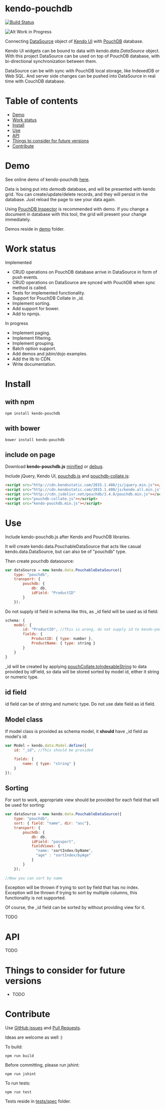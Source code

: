 # kendo-pouchdb

[![Build Status](https://travis-ci.org/terikon/kendo-pouchdb.svg?branch=master)](https://travis-ci.org/terikon/kendo-pouchdb)

![Alt Work in Progress](<http://terikon.github.io/kendo-pouchdb/images/work-in-progress.png>)

Connecting [DataSource](<http://docs.telerik.com/kendo-ui/framework/datasource/overview>) 
object of [Kendo UI](<http://www.telerik.com/kendo-ui>) with
[PouchDB](<http://pouchdb.com/>) database.

Kendo UI widgets can be bound to data with *kendo.data.DataSource* object. With this project DataSource can be used on top
of PouchDB database, with bi-directional synchronization between them.

DataSource can be with sync with PouchDB local storage, like IndexedDB or Web SQL. And server side changes can be pushed
into DataSource in real time with CouchDB database.

# Table of contents

- [Demo](#demo)
- [Work status](#work-status)
- [Install](#install)
- [Use](#use)
- [API](#api)
- [Things to consider for future versions](#things-to-consider-for-future-versions)
- [Contribute](#contribute)

# Demo

See online demo of kendo-pouchdb [here](<http://terikon.github.io/kendo-pouchdb/demo/kendo-pouchdb-grid.html>).

Data is being put into *demodb* database, and will be presented with kendo grid. You can create/update/delete records,
and they will persist in the database. Just reload the page to see your data again.

Using [PouchDB Inspector](<https://chrome.google.com/webstore/detail/pouchdb-inspector/hbhhpaojmpfimakffndmpmpndcmonkfa>)
is recommended with demo. If you change a document in database with this tool, the grid will present your change immediately. 

Demos reside in [demo](https://github.com/terikon/kendo-pouchdb/tree/master/demo) folder.

# Work status

Implemented
- CRUD operations on PouchDB database arrive in DataSource in form of push events.
- CRUD operations on DataSource are synced with PouchDB when sync method is called.
- Tests for implemented functionality.
- Support for PouchDB Collate in _id.
- Implement sorting.
- Add support for bower.
- Add to npmjs.

In progress
- Implement paging.
- Implement filtering.
- Implement grouping.
- Batch option support.
- Add demos and jsbin/dojo examples.
- Add the lib to CDN.
- Write documentation.

# Install

## with npm

```
npm install kendo-pouchdb
```

## with bower

```
bower install kendo-pouchdb
```

## include on page

Download **kendo-pouchdb.js**
[minified](https://raw.githubusercontent.com/terikon/kendo-pouchdb/master/dist/kendo-pouchdb.min.js) or
[debug](https://raw.githubusercontent.com/terikon/kendo-pouchdb/master/kendo-pouchdb.js).

Include jQuery, Kendo UI, [pouchdb.js](<https://github.com/pouchdb/pouchdb>)
and [pouchdb-collate.js](<https://github.com/pouchdb/collate>):

```html
<script src="http://cdn.kendostatic.com/2015.1.408/js/jquery.min.js"></script>
<script src="http://cdn.kendostatic.com/2015.1.408/js/kendo.all.min.js"></script>
<script src="http://cdn.jsdelivr.net/pouchdb/3.4.0/pouchdb.min.js"></script>
<script src="pouchdb-collate.js"></script>
<script src="kendo-pouchdb.min.js"></script>
```

# Use

Include kendo-pouchdb.js after Kendo and PouchDB libraries.

It will create kendo.data.PouchableDataSource that acts like casual kendo.data.DataSource, but can also be of "pouchdb" type.

Then create pouchdb datasource:

```js
var dataSource = new kendo.data.PouchableDataSource({
    type: "pouchdb",
    transport: {
        pouchdb: {
            db: db,
            idField: "ProductID"
        }
    });
```
Do not supply id field in schema like this, as _id field will be used as id field:
```js
schema: {
    model: {
        id: "ProductID", //This is wrong, do not supply id to kendo-pouchdb
        fields: {
            ProductID: { type: number },
            ProductName: { type: string }
        }
    }
}
```

_id will be created by applying [pouchCollate.toIndexableString](<https://github.com/pouchdb/collate/#toindexablestringobj>)
to data provided by idField, so data will be stored sorted by model id, either it string or numeric type.

## id field

id field can be of string and numeric type.
Do not use date field as id field.

## Model class

If model class is provided as schema model, it **should** have _id field as model's id:

```js
var Model = kendo.data.Model.define({
    id: "_id", //This should be provided

    fields: {
        name: { type: "string" }
    }
});
```

## Sorting

For sort to work, appropriate view should be provided for each field that will be used for sorting:

```js
var dataSource = new kendo.data.PouchableDataSource({
    type: "pouchdb",
    sort: { field: "name", dir: "asc"},
    transport: {
        pouchdb: {
            db: db,
            idField: "passport",
            fieldViews: {
              "name: "sortIndex/byName",
              "age" : "sortIndex/byAge"
            }
        }
    });
    
//Now you can sort by name
```

Exception will be thrown if trying to sort by field that has no index. Exception will be thrown if trying to sort by
multiple columns, this functionality is not supported.

Of course, the _id field can be sorted by without providing view for it. 

TODO

# API

TODO

# Things to consider for future versions

- TODO 

# Contribute

Use [GitHub issues](https://github.com/terikon/kendo-pouchdb/issues) and [Pull Requests](https://github.com/terikon/kendo-pouchdb/pulls).

Ideas are welcome as well :)

To build:
	
    npm run build

Before committing, please run jshint:

    npm run jshint

To run tests:

    npm run test

Tests reside in [tests/spec](https://github.com/terikon/kendo-pouchdb/tree/master/tests/spec) folder.